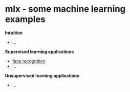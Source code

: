 # mlx - some machine learning examples

**Intuition**
* ...


**Supervised learning applications**
* [face recognition](https://github.com/dchosch/mlx/blob/main/face%20recognition.ipynb)
* ...


**Unsupervised learning applications**
* ...
